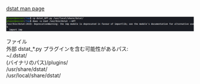 [dstat man page](https://linux.die.net/man/1/dstat)

![ca3dff8290f15be91a75b3921d1fceda.png](../_resources/ca3dff8290f15be91a75b3921d1fceda.png)

ファイル  
外部 dstat_*.py プラグインを含む可能性があるパス:  
~/.dstat/   
(バイナリのパス)/plugins/   
/usr/share/dstat/    
/usr/local/share/dstat/   